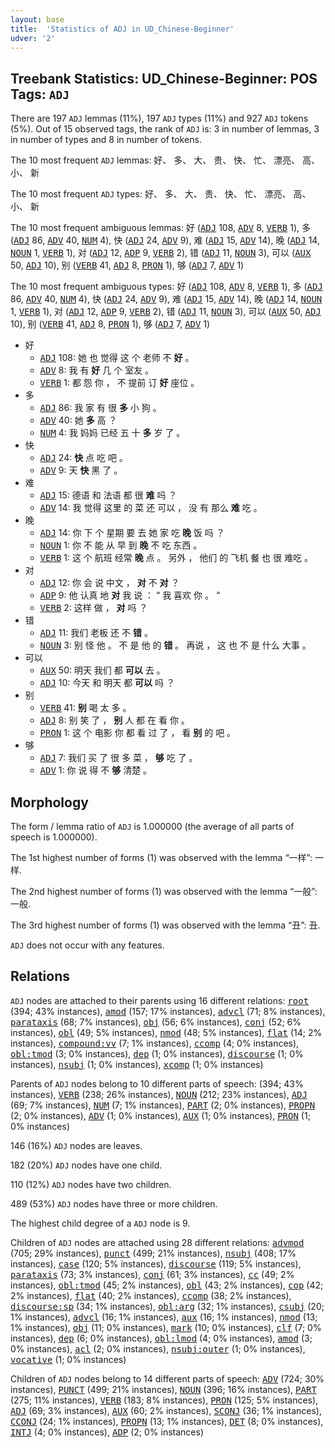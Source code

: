 ```yaml
---
layout: base
title:  'Statistics of ADJ in UD_Chinese-Beginner'
udver: '2'
---
```


## Treebank Statistics: UD_Chinese-Beginner: POS Tags: `ADJ`

There are 197 `ADJ` lemmas (11%), 197 `ADJ` types (11%) and 927 `ADJ` tokens (5%).
Out of 15 observed tags, the rank of `ADJ` is: 3 in number of lemmas, 3 in number of types and 8 in number of tokens.

The 10 most frequent `ADJ` lemmas: 好、 多、 大、 贵、 快、 忙、 漂亮、 高、 小、 新

The 10 most frequent `ADJ` types:  好、 多、 大、 贵、 快、 忙、 漂亮、 高、 小、 新

The 10 most frequent ambiguous lemmas: 好 (<tt><a href="zh_beginner-pos-ADJ.html">ADJ</a></tt> 108, <tt><a href="zh_beginner-pos-ADV.html">ADV</a></tt> 8, <tt><a href="zh_beginner-pos-VERB.html">VERB</a></tt> 1), 多 (<tt><a href="zh_beginner-pos-ADJ.html">ADJ</a></tt> 86, <tt><a href="zh_beginner-pos-ADV.html">ADV</a></tt> 40, <tt><a href="zh_beginner-pos-NUM.html">NUM</a></tt> 4), 快 (<tt><a href="zh_beginner-pos-ADJ.html">ADJ</a></tt> 24, <tt><a href="zh_beginner-pos-ADV.html">ADV</a></tt> 9), 难 (<tt><a href="zh_beginner-pos-ADJ.html">ADJ</a></tt> 15, <tt><a href="zh_beginner-pos-ADV.html">ADV</a></tt> 14), 晚 (<tt><a href="zh_beginner-pos-ADJ.html">ADJ</a></tt> 14, <tt><a href="zh_beginner-pos-NOUN.html">NOUN</a></tt> 1, <tt><a href="zh_beginner-pos-VERB.html">VERB</a></tt> 1), 对 (<tt><a href="zh_beginner-pos-ADJ.html">ADJ</a></tt> 12, <tt><a href="zh_beginner-pos-ADP.html">ADP</a></tt> 9, <tt><a href="zh_beginner-pos-VERB.html">VERB</a></tt> 2), 错 (<tt><a href="zh_beginner-pos-ADJ.html">ADJ</a></tt> 11, <tt><a href="zh_beginner-pos-NOUN.html">NOUN</a></tt> 3), 可以 (<tt><a href="zh_beginner-pos-AUX.html">AUX</a></tt> 50, <tt><a href="zh_beginner-pos-ADJ.html">ADJ</a></tt> 10), 别 (<tt><a href="zh_beginner-pos-VERB.html">VERB</a></tt> 41, <tt><a href="zh_beginner-pos-ADJ.html">ADJ</a></tt> 8, <tt><a href="zh_beginner-pos-PRON.html">PRON</a></tt> 1), 够 (<tt><a href="zh_beginner-pos-ADJ.html">ADJ</a></tt> 7, <tt><a href="zh_beginner-pos-ADV.html">ADV</a></tt> 1)

The 10 most frequent ambiguous types:  好 (<tt><a href="zh_beginner-pos-ADJ.html">ADJ</a></tt> 108, <tt><a href="zh_beginner-pos-ADV.html">ADV</a></tt> 8, <tt><a href="zh_beginner-pos-VERB.html">VERB</a></tt> 1), 多 (<tt><a href="zh_beginner-pos-ADJ.html">ADJ</a></tt> 86, <tt><a href="zh_beginner-pos-ADV.html">ADV</a></tt> 40, <tt><a href="zh_beginner-pos-NUM.html">NUM</a></tt> 4), 快 (<tt><a href="zh_beginner-pos-ADJ.html">ADJ</a></tt> 24, <tt><a href="zh_beginner-pos-ADV.html">ADV</a></tt> 9), 难 (<tt><a href="zh_beginner-pos-ADJ.html">ADJ</a></tt> 15, <tt><a href="zh_beginner-pos-ADV.html">ADV</a></tt> 14), 晚 (<tt><a href="zh_beginner-pos-ADJ.html">ADJ</a></tt> 14, <tt><a href="zh_beginner-pos-NOUN.html">NOUN</a></tt> 1, <tt><a href="zh_beginner-pos-VERB.html">VERB</a></tt> 1), 对 (<tt><a href="zh_beginner-pos-ADJ.html">ADJ</a></tt> 12, <tt><a href="zh_beginner-pos-ADP.html">ADP</a></tt> 9, <tt><a href="zh_beginner-pos-VERB.html">VERB</a></tt> 2), 错 (<tt><a href="zh_beginner-pos-ADJ.html">ADJ</a></tt> 11, <tt><a href="zh_beginner-pos-NOUN.html">NOUN</a></tt> 3), 可以 (<tt><a href="zh_beginner-pos-AUX.html">AUX</a></tt> 50, <tt><a href="zh_beginner-pos-ADJ.html">ADJ</a></tt> 10), 别 (<tt><a href="zh_beginner-pos-VERB.html">VERB</a></tt> 41, <tt><a href="zh_beginner-pos-ADJ.html">ADJ</a></tt> 8, <tt><a href="zh_beginner-pos-PRON.html">PRON</a></tt> 1), 够 (<tt><a href="zh_beginner-pos-ADJ.html">ADJ</a></tt> 7, <tt><a href="zh_beginner-pos-ADV.html">ADV</a></tt> 1)


* 好
  * <tt><a href="zh_beginner-pos-ADJ.html">ADJ</a></tt> 108: 她 也 觉得 这 个 老师 不 <b>好</b> 。
  * <tt><a href="zh_beginner-pos-ADV.html">ADV</a></tt> 8: 我 有 <b>好</b> 几 个 室友 。
  * <tt><a href="zh_beginner-pos-VERB.html">VERB</a></tt> 1: 都 怨 你 ， 不 提前 订 <b>好</b> 座位 。
* 多
  * <tt><a href="zh_beginner-pos-ADJ.html">ADJ</a></tt> 86: 我 家 有 很 <b>多</b> 小 狗 。
  * <tt><a href="zh_beginner-pos-ADV.html">ADV</a></tt> 40: 她 <b>多</b> 高 ？
  * <tt><a href="zh_beginner-pos-NUM.html">NUM</a></tt> 4: 我 妈妈 已经 五 十 <b>多</b> 岁 了 。
* 快
  * <tt><a href="zh_beginner-pos-ADJ.html">ADJ</a></tt> 24: <b>快</b> 点 吃 吧 。
  * <tt><a href="zh_beginner-pos-ADV.html">ADV</a></tt> 9: 天 <b>快</b> 黑 了 。
* 难
  * <tt><a href="zh_beginner-pos-ADJ.html">ADJ</a></tt> 15: 德语 和 法语 都 很 <b>难</b> 吗 ？
  * <tt><a href="zh_beginner-pos-ADV.html">ADV</a></tt> 14: 我 觉得 这里 的 菜 还 可以 ， 没 有 那么 <b>难</b> 吃 。
* 晚
  * <tt><a href="zh_beginner-pos-ADJ.html">ADJ</a></tt> 14: 你 下 个 星期 要 去 她 家 吃 <b>晚</b> 饭 吗 ？
  * <tt><a href="zh_beginner-pos-NOUN.html">NOUN</a></tt> 1: 你 不 能 从 早 到 <b>晚</b> 不 吃 东西 。
  * <tt><a href="zh_beginner-pos-VERB.html">VERB</a></tt> 1: 这 个 航班 经常 <b>晚</b> 点 。 另外 ， 他们 的 飞机 餐 也 很 难吃 。
* 对
  * <tt><a href="zh_beginner-pos-ADJ.html">ADJ</a></tt> 12: 你 会 说 中文 ， <b>对</b> 不 <b>对</b> ？
  * <tt><a href="zh_beginner-pos-ADP.html">ADP</a></tt> 9: 他 认真 地 <b>对</b> 我 说 ： “ 我 喜欢 你 。 “
  * <tt><a href="zh_beginner-pos-VERB.html">VERB</a></tt> 2: 这样 做 ， <b>对</b> 吗 ？
* 错
  * <tt><a href="zh_beginner-pos-ADJ.html">ADJ</a></tt> 11: 我们 老板 还 不 <b>错</b> 。
  * <tt><a href="zh_beginner-pos-NOUN.html">NOUN</a></tt> 3: 别 怪 他 。 不 是 他 的 <b>错</b> 。 再说 ， 这 也 不 是 什么 大事 。
* 可以
  * <tt><a href="zh_beginner-pos-AUX.html">AUX</a></tt> 50: 明天 我们 都 <b>可以</b> 去 。
  * <tt><a href="zh_beginner-pos-ADJ.html">ADJ</a></tt> 10: 今天 和 明天 都 <b>可以</b> 吗 ？
* 别
  * <tt><a href="zh_beginner-pos-VERB.html">VERB</a></tt> 41: <b>别</b> 喝 太 多 。
  * <tt><a href="zh_beginner-pos-ADJ.html">ADJ</a></tt> 8: 别 笑 了 ， <b>别</b> 人 都 在 看 你 。
  * <tt><a href="zh_beginner-pos-PRON.html">PRON</a></tt> 1: 这 个 电影 你 都 看 过 了 ， 看 <b>别</b> 的 吧 。
* 够
  * <tt><a href="zh_beginner-pos-ADJ.html">ADJ</a></tt> 7: 我们 买 了 很 多 菜 ， <b>够</b> 吃 了 。
  * <tt><a href="zh_beginner-pos-ADV.html">ADV</a></tt> 1: 你 说 得 不 <b>够</b> 清楚 。

## Morphology

The form / lemma ratio of `ADJ` is 1.000000 (the average of all parts of speech is 1.000000).

The 1st highest number of forms (1) was observed with the lemma “一样”: 一样.

The 2nd highest number of forms (1) was observed with the lemma “一般”: 一般.

The 3rd highest number of forms (1) was observed with the lemma “丑”: 丑.

`ADJ` does not occur with any features.


## Relations

`ADJ` nodes are attached to their parents using 16 different relations: <tt><a href="zh_beginner-dep-root.html">root</a></tt> (394; 43% instances), <tt><a href="zh_beginner-dep-amod.html">amod</a></tt> (157; 17% instances), <tt><a href="zh_beginner-dep-advcl.html">advcl</a></tt> (71; 8% instances), <tt><a href="zh_beginner-dep-parataxis.html">parataxis</a></tt> (68; 7% instances), <tt><a href="zh_beginner-dep-obj.html">obj</a></tt> (56; 6% instances), <tt><a href="zh_beginner-dep-conj.html">conj</a></tt> (52; 6% instances), <tt><a href="zh_beginner-dep-obl.html">obl</a></tt> (49; 5% instances), <tt><a href="zh_beginner-dep-nmod.html">nmod</a></tt> (48; 5% instances), <tt><a href="zh_beginner-dep-flat.html">flat</a></tt> (14; 2% instances), <tt><a href="zh_beginner-dep-compound-vv.html">compound:vv</a></tt> (7; 1% instances), <tt><a href="zh_beginner-dep-ccomp.html">ccomp</a></tt> (4; 0% instances), <tt><a href="zh_beginner-dep-obl-tmod.html">obl:tmod</a></tt> (3; 0% instances), <tt><a href="zh_beginner-dep-dep.html">dep</a></tt> (1; 0% instances), <tt><a href="zh_beginner-dep-discourse.html">discourse</a></tt> (1; 0% instances), <tt><a href="zh_beginner-dep-nsubj.html">nsubj</a></tt> (1; 0% instances), <tt><a href="zh_beginner-dep-xcomp.html">xcomp</a></tt> (1; 0% instances)

Parents of `ADJ` nodes belong to 10 different parts of speech:  (394; 43% instances), <tt><a href="zh_beginner-pos-VERB.html">VERB</a></tt> (238; 26% instances), <tt><a href="zh_beginner-pos-NOUN.html">NOUN</a></tt> (212; 23% instances), <tt><a href="zh_beginner-pos-ADJ.html">ADJ</a></tt> (69; 7% instances), <tt><a href="zh_beginner-pos-NUM.html">NUM</a></tt> (7; 1% instances), <tt><a href="zh_beginner-pos-PART.html">PART</a></tt> (2; 0% instances), <tt><a href="zh_beginner-pos-PROPN.html">PROPN</a></tt> (2; 0% instances), <tt><a href="zh_beginner-pos-ADV.html">ADV</a></tt> (1; 0% instances), <tt><a href="zh_beginner-pos-AUX.html">AUX</a></tt> (1; 0% instances), <tt><a href="zh_beginner-pos-PRON.html">PRON</a></tt> (1; 0% instances)

146 (16%) `ADJ` nodes are leaves.

182 (20%) `ADJ` nodes have one child.

110 (12%) `ADJ` nodes have two children.

489 (53%) `ADJ` nodes have three or more children.

The highest child degree of a `ADJ` node is 9.

Children of `ADJ` nodes are attached using 28 different relations: <tt><a href="zh_beginner-dep-advmod.html">advmod</a></tt> (705; 29% instances), <tt><a href="zh_beginner-dep-punct.html">punct</a></tt> (499; 21% instances), <tt><a href="zh_beginner-dep-nsubj.html">nsubj</a></tt> (408; 17% instances), <tt><a href="zh_beginner-dep-case.html">case</a></tt> (120; 5% instances), <tt><a href="zh_beginner-dep-discourse.html">discourse</a></tt> (119; 5% instances), <tt><a href="zh_beginner-dep-parataxis.html">parataxis</a></tt> (73; 3% instances), <tt><a href="zh_beginner-dep-conj.html">conj</a></tt> (61; 3% instances), <tt><a href="zh_beginner-dep-cc.html">cc</a></tt> (49; 2% instances), <tt><a href="zh_beginner-dep-obl-tmod.html">obl:tmod</a></tt> (45; 2% instances), <tt><a href="zh_beginner-dep-obl.html">obl</a></tt> (43; 2% instances), <tt><a href="zh_beginner-dep-cop.html">cop</a></tt> (42; 2% instances), <tt><a href="zh_beginner-dep-flat.html">flat</a></tt> (40; 2% instances), <tt><a href="zh_beginner-dep-ccomp.html">ccomp</a></tt> (38; 2% instances), <tt><a href="zh_beginner-dep-discourse-sp.html">discourse:sp</a></tt> (34; 1% instances), <tt><a href="zh_beginner-dep-obl-arg.html">obl:arg</a></tt> (32; 1% instances), <tt><a href="zh_beginner-dep-csubj.html">csubj</a></tt> (20; 1% instances), <tt><a href="zh_beginner-dep-advcl.html">advcl</a></tt> (16; 1% instances), <tt><a href="zh_beginner-dep-aux.html">aux</a></tt> (16; 1% instances), <tt><a href="zh_beginner-dep-nmod.html">nmod</a></tt> (13; 1% instances), <tt><a href="zh_beginner-dep-obj.html">obj</a></tt> (11; 0% instances), <tt><a href="zh_beginner-dep-mark.html">mark</a></tt> (10; 0% instances), <tt><a href="zh_beginner-dep-clf.html">clf</a></tt> (7; 0% instances), <tt><a href="zh_beginner-dep-dep.html">dep</a></tt> (6; 0% instances), <tt><a href="zh_beginner-dep-obl-lmod.html">obl:lmod</a></tt> (4; 0% instances), <tt><a href="zh_beginner-dep-amod.html">amod</a></tt> (3; 0% instances), <tt><a href="zh_beginner-dep-acl.html">acl</a></tt> (2; 0% instances), <tt><a href="zh_beginner-dep-nsubj-outer.html">nsubj:outer</a></tt> (1; 0% instances), <tt><a href="zh_beginner-dep-vocative.html">vocative</a></tt> (1; 0% instances)

Children of `ADJ` nodes belong to 14 different parts of speech: <tt><a href="zh_beginner-pos-ADV.html">ADV</a></tt> (724; 30% instances), <tt><a href="zh_beginner-pos-PUNCT.html">PUNCT</a></tt> (499; 21% instances), <tt><a href="zh_beginner-pos-NOUN.html">NOUN</a></tt> (396; 16% instances), <tt><a href="zh_beginner-pos-PART.html">PART</a></tt> (275; 11% instances), <tt><a href="zh_beginner-pos-VERB.html">VERB</a></tt> (183; 8% instances), <tt><a href="zh_beginner-pos-PRON.html">PRON</a></tt> (125; 5% instances), <tt><a href="zh_beginner-pos-ADJ.html">ADJ</a></tt> (69; 3% instances), <tt><a href="zh_beginner-pos-AUX.html">AUX</a></tt> (60; 2% instances), <tt><a href="zh_beginner-pos-SCONJ.html">SCONJ</a></tt> (36; 1% instances), <tt><a href="zh_beginner-pos-CCONJ.html">CCONJ</a></tt> (24; 1% instances), <tt><a href="zh_beginner-pos-PROPN.html">PROPN</a></tt> (13; 1% instances), <tt><a href="zh_beginner-pos-DET.html">DET</a></tt> (8; 0% instances), <tt><a href="zh_beginner-pos-INTJ.html">INTJ</a></tt> (4; 0% instances), <tt><a href="zh_beginner-pos-ADP.html">ADP</a></tt> (2; 0% instances)

